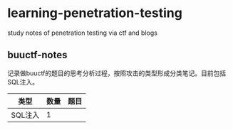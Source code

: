 # learning-penetration-testing

study notes of penetration testing via ctf and blogs


## buuctf-notes

记录做buuctf的题目的思考分析过程，按照攻击的类型形成分类笔记。目前包括SQL注入。


| 类型    | 数量 | 题目 |
| --------- | ------ | ------ |
| SQL注入 | 1    |      |
